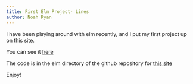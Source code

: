 ```yaml
---
title: First Elm Project- Lines
author: Noah Ryan
---
```


I have been playing around with elm recently, and I put my first project up on this site.

You can see it [here](http://itscomputersciencetime.com/elm/lines.html)

The code is in the elm directory of the github repository for
[this site](https://github.com/nsmryan/itscomputersciencetime.com/tree/master/elm)

Enjoy!
